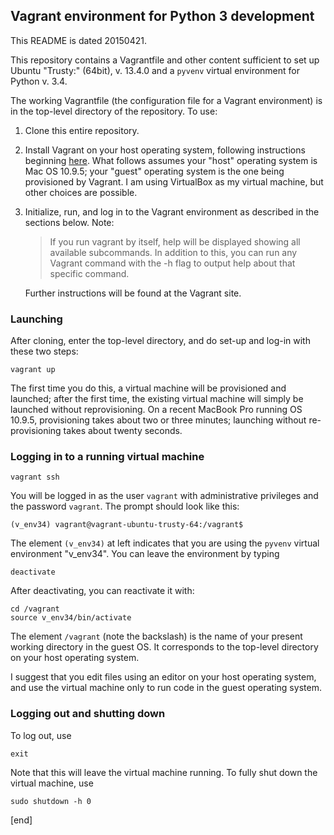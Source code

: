 ## Vagrant environment for Python 3 development

This README is dated 20150421.

This repository contains a Vagrantfile and other content sufficient to set up Ubuntu "Trusty:" (64bit), v. 13.4.0 and a `pyvenv` virtual environment for Python v. 3.4.

The working Vagrantfile (the configuration file for a Vagrant environment) is in the top-level directory of the repository. To use:

 1. Clone this entire repository.
 1. Install Vagrant on your host operating system, following instructions beginning [here](http://docs.vagrantup.com/v2/installation/). What follows assumes your "host" operating system is Mac OS 10.9.5; your "guest" operating system is the one being provisioned by Vagrant. I am using VirtualBox as my virtual machine, but other choices are possible.
 1. Initialize, run, and log in to the Vagrant environment as described in the sections below. Note:

    > If you run vagrant by itself, help will be displayed showing all available subcommands. In addition to this, you can run any Vagrant command with the -h flag to output help about that specific command.
      
    Further instructions will be found at the Vagrant site.

### Launching

After cloning, enter the top-level directory, and do set-up and log-in with these two steps:

    vagrant up

The first time you do this, a virtual machine will be provisioned and launched; after the first time, the existing virtual machine will simply be launched without reprovisioning. On a recent MacBook Pro running OS 10.9.5, provisioning takes about two or three minutes; launching without re-provisioning takes about twenty seconds.

### Logging in to a running virtual machine

    vagrant ssh

You will be logged in as the user `vagrant` with administrative privileges and the password `vagrant`. The prompt should look like this:

    (v_env34) vagrant@vagrant-ubuntu-trusty-64:/vagrant$

The element `(v_env34)` at left indicates that you are using the `pyvenv` virtual environment "v_env34". You can leave the environment by typing

    deactivate

After deactivating, you can reactivate it with:

    cd /vagrant
    source v_env34/bin/activate

The element `/vagrant` (note the backslash) is the name of your present working directory in the guest OS. It corresponds to the top-level directory on your host operating system. 

I suggest that you edit files using an editor on your host operating system, and use the virtual machine only to run code in the guest operating system.

### Logging out and shutting down

To log out, use

    exit

Note that this will leave the virtual machine running. To fully shut down the virtual machine, use

    sudo shutdown -h 0

[end]
